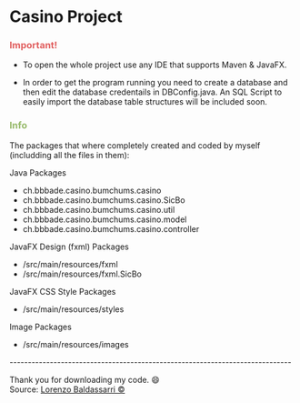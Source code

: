 # Casino Project

<h3 style="color:rgb(225,95,95);">Important!</h3>

* To open the whole project use any IDE that supports Maven & JavaFX.

* In order to get the program running you need to create a database and  
then edit the database credentails in DBConfig.java. An SQL Script to   
easily import the database table structures will be included soon.

<h3 style="color:rgb(150,185,105);">Info</h3>

The packages that where completely created and coded by myself  
(includding all the files in them):

Java Packages

* ch.bbbade.casino.bumchums.casino
* ch.bbbade.casino.bumchums.casino.SicBo
* ch.bbbade.casino.bumchums.casino.util
* ch.bbbade.casino.bumchums.casino.model
* ch.bbbade.casino.bumchums.casino.controller

JavaFX Design (fxml) Packages

* /src/main/resources/fxml
* /src/main/resources/fxml.SicBo

JavaFX CSS Style  Packages

* /src/main/resources/styles

Image Packages 

* /src/main/resources/images

<p>-----------------------------------------------------------------------------</p>

Thank you for downloading my code. :smile:  
Source: [Lorenzo Baldassarri ©](lorenzobaldassarri.ddns.net/LB)

